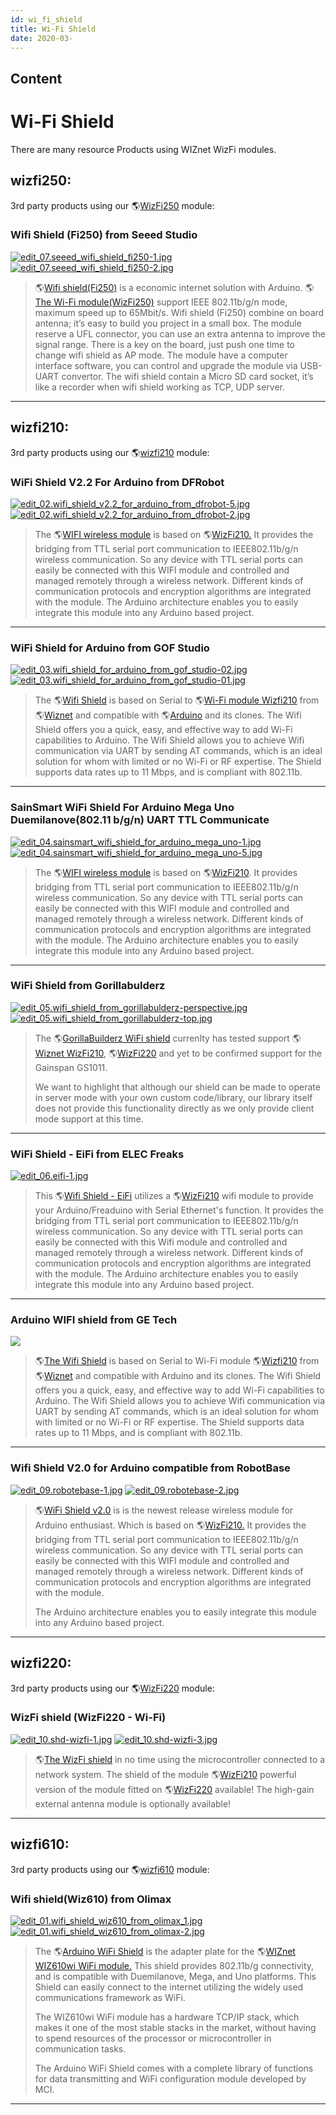 ```yaml
---
id: wi_fi_shield
title: Wi-Fi Shield
date: 2020-03-
---
```



## Content
# Wi-Fi Shield

There are many resource Products using WIZnet WizFi modules.

## wizfi250:

3rd party products using our 🌎[WizFi250]()
module:  

### Wifi Shield (Fi250) from Seeed Studio

[![edit\_07.seeed\_wifi\_shield\_fi250-1.jpg](/oshw_using_wiznet/wifi/edit_07.seeed_wifi_shield_fi250-1.jpg)](http://www.seeedstudio.com/depot/Wifi-Shield-Fi250-p-1719.html?cPath=19_20)
[![edit\_07.seeed\_wifi\_shield\_fi250-2.jpg](/oshw_using_wiznet/wifi/edit_07.seeed_wifi_shield_fi250-2.jpg)](http://www.seeedstudio.com/depot/Wifi-Shield-Fi250-p-1719.html?cPath=19_20)

> 🌎[Wifi
> shield(Fi250)](http://www.seeedstudio.com/depot/Wifi-Shield-Fi250-p-1719.html?cPath=19_20)
> is a economic internet solution with Arduino. 🌎[The Wi-Fi
> module(WizFi250)](/products/wizfi250/start) support IEEE 802.11b/g/n
> mode, maximum speed up to 65Mbit/s. Wifi shield (Fi250) combine on
> board antenna; it’s easy to build you project in a small box. The
> module reserve a UFL connector, you can use an extra antenna to
> improve the signal range. There is a key on the board, just push one
> time to change wifi shield as AP mode. The module have a computer
> interface software, you can control and upgrade the module via
> USB-UART convertor. The wifi shield contain a Micro SD card socket,
> it’s like a recorder when wifi shield working as TCP, UDP server.

-----
## wizfi210:

3rd party products using our
🌎[wizfi210](http://wiznet.co.kr/sub_modules/en/product/Product_Detail.asp?cate1=5&cate2=43&cate3=0&pid=1132)
module:  

### WiFi Shield V2.2 For Arduino from DFRobot

[![edit\_02.wifi\_shield\_v2.2\_for\_arduino\_from\_dfrobot-5.jpg](/oshw_using_wiznet/wifi/edit_02.wifi_shield_v2.2_for_arduino_from_dfrobot-5.jpg)](http://www.dfrobot.com/index.php?route=product/product&product_id=548#.UzzQSpaweUm)
[![edit\_02.wifi\_shield\_v2.2\_for\_arduino\_from\_dfrobot-2.jpg](/oshw_using_wiznet/wifi/edit_02.wifi_shield_v2.2_for_arduino_from_dfrobot-2.jpg)](http://www.dfrobot.com/index.php?route=product/product&product_id=548#.UzzQSpaweUm)

> The 🌎[WIFI wireless
> module](http://www.dfrobot.com/index.php?route=product/product&product_id=548#.UzzQSpaweUm)
> is based on
> 🌎[WizFi210.](http://wiznet.co.kr/sub_modules/en/product/Product_Detail.asp?cate1=5&cate2=43&cate3=0&pid=1132)
> It provides the bridging from TTL serial port communication to
> IEEE802.11b/g/n wireless communication. So any device with TTL serial
> ports can easily be connected with this WIFI module and controlled and
> managed remotely through a wireless network. Different kinds of
> communication protocols and encryption algorithms are integrated with
> the module. The Arduino architecture enables you to easily integrate
> this module into any Arduino based project.

-----

### WiFi Shield for Arduino from GOF Studio

[![edit\_03.wifi\_shield\_for\_arduino\_from\_gof\_studio-02.jpg](/oshw_using_wiznet/wifi/edit_03.wifi_shield_for_arduino_from_gof_studio-02.jpg)](http://www.geekonfire.com/index.php?main_page=product_info&cPath=7_48&products_id=83&zenid=t0m9tqgkchfqumt47bh2rcp163)
[![edit\_03.wifi\_shield\_for\_arduino\_from\_gof\_studio-01.jpg](/oshw_using_wiznet/wifi/edit_03.wifi_shield_for_arduino_from_gof_studio-01.jpg)](http://www.geekonfire.com/index.php?main_page=product_info&cPath=7_48&products_id=83&zenid=t0m9tqgkchfqumt47bh2rcp163)

> The 🌎[Wifi
> Shield](http://www.geekonfire.com/index.php?main_page=product_info&cPath=7_48&products_id=83&zenid=t0m9tqgkchfqumt47bh2rcp163)
> is based on Serial to 🌎[Wi-Fi module
> Wizfi210](http://wiznet.co.kr/sub_modules/en/product/Product_Detail.asp?cate1=5&cate2=43&cate3=0&pid=1132)
> from 🌎[Wiznet](http://wiznet.co.kr/Sub_Modules/en/) and compatible with
> 🌎[Arduino](http://arduino.cc/) and its clones. The Wifi Shield offers
> you a quick, easy, and effective way to add Wi-Fi capabilities to
> Arduino. The Wifi Shield allows you to achieve Wifi communication via
> UART by sending AT commands, which is an ideal solution for whom with
> limited or no Wi-Fi or RF expertise. The Shield supports data rates up
> to 11 Mbps, and is compliant with 802.11b.

-----
### SainSmart WiFi Shield For Arduino Mega Uno Duemilanove(802.11 b/g/n) UART TTL Communicate

[![edit\_04.sainsmart\_wifi\_shield\_for\_arduino\_mega\_uno-1.jpg](/oshw_using_wiznet/wifi/edit_04.sainsmart_wifi_shield_for_arduino_mega_uno-1.jpg)](http://www.sainsmart.com/sainsmart-wifi-shield-802-11b-g-for-arduino-mega-uno-duemilanove.html)
[![edit\_04.sainsmart\_wifi\_shield\_for\_arduino\_mega\_uno-5.jpg](/oshw_using_wiznet/wifi/edit_04.sainsmart_wifi_shield_for_arduino_mega_uno-5.jpg)](http://www.sainsmart.com/sainsmart-wifi-shield-802-11b-g-for-arduino-mega-uno-duemilanove.html)

> The 🌎[WIFI wireless
> module](http://www.sainsmart.com/sainsmart-wifi-shield-802-11b-g-for-arduino-mega-uno-duemilanove.html)
> is based on
> 🌎[WizFi210](http://wiznet.co.kr/sub_modules/en/product/Product_Detail.asp?cate1=5&cate2=43&cate3=0&pid=1132).
> It provides bridging from TTL serial port communication to
> IEEE802.11b/g/n wireless communication. So any device with TTL serial
> ports can easily be connected with this WIFI module and controlled and
> managed remotely through a wireless network. Different kinds of
> communication protocols and encryption algorithms are integrated with
> the module. The Arduino architecture enables you to easily integrate
> this module into any Arduino based project.

-----

### WiFi Shield from Gorillabulderz

[![edit\_05.wifi\_shield\_from\_gorillabulderz-perspective.jpg](/oshw_using_wiznet/wifi/edit_05.wifi_shield_from_gorillabulderz-perspective.jpg)](https://www.gorilladistribution.com.au/product/wifishield/)
[![edit\_05.wifi\_shield\_from\_gorillabulderz-top.jpg](/oshw_using_wiznet/wifi/edit_05.wifi_shield_from_gorillabulderz-top.jpg)](https://www.gorilladistribution.com.au/product/wifishield/)

> The 🌎[GorillaBuilderz WiFi
> shield](https://www.gorilladistribution.com.au/product/wifishield/)
> currenlty has tested support 🌎[Wiznet
> WizFi210](http://wiznet.co.kr/sub_modules/en/product/Product_Detail.asp?cate1=5&cate2=43&cate3=0&pid=1132),
> 🌎[WizFi220](http://wiznet.co.kr/sub_modules/en/product/Product_Detail.asp?cate1=5&cate2=43&cate3=0&pid=1134)
> and yet to be confirmed support for the Gainspan GS1011.
> 
> We want to highlight that although our shield can be made to operate
> in server mode with your own custom code/library, our library itself
> does not provide this functionality directly as we only provide client
> mode support at this time.

-----
### WiFi Shield - EiFi from ELEC Freaks

[![edit\_06.eifi-1.jpg](/oshw_using_wiznet/wifi/edit_06.eifi-1.jpg)](http://www.elecfreaks.com/store/wifi-shield-eifi-p-500.html)

> This 🌎[Wifi Shield -
> EiFi](http://www.elecfreaks.com/store/wifi-shield-eifi-p-500.html)
> utilizes a
> 🌎[WizFi210](http://wiznet.co.kr/sub_modules/en/product/Product_Detail.asp?cate1=5&cate2=43&cate3=0&pid=1132)
> wifi module to provide your Arduino/Freaduino with Serial Ethernet's
> function. It provides the bridging from TTL serial port communication
> to IEEE802.11b/g/n wireless communication. So any device with TTL
> serial ports can easily be connected with this Wifi module and
> controlled and managed remotely through a wireless network. Different
> kinds of communication protocols and encryption algorithms are
> integrated with the module. The Arduino architecture enables you to
> easily integrate this module into any Arduino based project.

-----

### Arduino WIFI shield from GE Tech

[![](/oshw_using_wiznet/wifi/edit_08.getech.jpg)](http://www.geeetech.com/wiki/index.php/Arduino_WIFI_shield)

> 🌎[The Wifi
> Shield](http://www.geeetech.com/wiki/index.php/Arduino_WIFI_shield) is
> based on Serial to Wi-Fi module
> 🌎[Wizfi210](http://wiznet.co.kr/sub_modules/en/product/Product_Detail.asp?cate1=5&cate2=43&cate3=0&pid=1132)
> from 🌎[Wiznet](http://wiznet.co.kr/sub_modules/en/) and compatible with
> Arduino and its clones. The Wifi Shield offers you a quick, easy, and
> effective way to add Wi-Fi capabilities to Arduino. The Wifi Shield
> allows you to achieve Wifi communication via UART by sending AT
> commands, which is an ideal solution for whom with limited or no Wi-Fi
> or RF expertise. The Shield supports data rates up to 11 Mbps, and is
> compliant with 802.11b.

-----

### Wifi Shield V2.0 for Arduino compatible from RobotBase

[![edit\_09.robotebase-1.jpg](/oshw_using_wiznet/wifi/edit_09.robotebase-1.jpg)](http://robotbase.en.alibaba.com/product/1263925434-210608942/Wifi_Shield_V2_0_for_Arduino_compatible.html)
[![edit\_09.robotebase-2.jpg](/oshw_using_wiznet/wifi/edit_09.robotebase-2.jpg)](http://robotbase.en.alibaba.com/product/1263925434-210608942/Wifi_Shield_V2_0_for_Arduino_compatible.html)

> 🌎[WiFi Shield
> v2.0](http://robotbase.en.alibaba.com/product/1263925434-210608942/Wifi_Shield_V2_0_for_Arduino_compatible.html)
> is is the newest release wireless module for Arduino enthusiast. Which
> is based on
> 🌎[WizFi210.](http://wiznet.co.kr/sub_modules/en/product/Product_Detail.asp?cate1=5&cate2=43&cate3=0&pid=1132)
> It provides the bridging from TTL serial port communication to
> IEEE802.11b/g/n wireless communication. So any device with TTL serial
> ports can easily be connected with this WIFI module and controlled and
> managed remotely through a wireless network. Different kinds of
> communication protocols and encryption algorithms are integrated with
> the module.
> 
> The Arduino architecture enables you to easily integrate this module
> into any Arduino based project.

-----
## wizfi220:

3rd party products using our
🌎[WizFi220](http://wiznet.co.kr/sub_modules/en/product/Product_Detail.asp?cate1=5&cate2=43&cate3=0&pid=1134)
module:  

### WizFi shield (WizFi220 - Wi-Fi)

[![edit\_10.shd-wizfi-1.jpg](/oshw_using_wiznet/wifi/edit_10.shd-wizfi-1.jpg)](http://shop.tavir.hu/product_info.php/fedpanelshield-wizfi-shield-wizfi220-wifi-p-100)
[![edit\_10.shd-wizfi-3.jpg](/oshw_using_wiznet/wifi/edit_10.shd-wizfi-3.jpg)](http://shop.tavir.hu/product_info.php/fedpanelshield-wizfi-shield-wizfi220-wifi-p-100)

> 🌎[The WizFi
> shield](http://shop.tavir.hu/product_info.php/fedpanelshield-wizfi-shield-wizfi220-wifi-p-100)
> in no time using the microcontroller connected to a network system.
> The shield of the module
> 🌎[WizFi210](http://wiznet.co.kr/sub_modules/en/product/Product_Detail.asp?cate1=5&cate2=43&cate3=0&pid=1132)
> powerful version of the module fitted on
> 🌎[WizFi220](http://wiznet.co.kr/sub_modules/en/product/Product_Detail.asp?cate1=5&cate2=43&cate3=0&pid=1134)
> available\! The high-gain external antenna module is optionally
> available\!

-----

## wizfi610:

3rd party products using our
🌎[wizfi610](http://wiznet.co.kr/sub_modules/en/product/Product_Detail.asp?cate1=5&cate2=43&cate3=0&pid=1055)
module:  

### Wifi shield(Wiz610) from Olimax

[![edit\_01.wifi\_shield\_wiz610\_from\_olimax\_1.jpg](/oshw_using_wiznet/wifi/edit_01.wifi_shield_wiz610_from_olimax_1.jpg)](http://www.olimex.cl/product_info.php?products_id=768&product__name=Arduino_WiFi_Shield_%28WIZ610%29&language=en)
[![edit\_01.wifi\_shield\_wiz610\_from\_olimax-2.jpg](/oshw_using_wiznet/wifi/edit_01.wifi_shield_wiz610_from_olimax-2.jpg)](http://www.olimex.cl/product_info.php?products_id=768&product__name=Arduino_WiFi_Shield_%28WIZ610%29&language=en)

> The 🌎[Arduino WiFi
> Shield](http://www.olimex.cl/product_info.php?products_id=768&product__name=Arduino_WiFi_Shield_%28WIZ610%29&language=en)
> is the adapter plate for the 🌎[WIZnet WIZ610wi WiFi
> module.](http://wiznet.co.kr/sub_modules/en/product/Product_Detail.asp?cate1=5&cate2=43&cate3=0&pid=1020)
> This shield provides 802.11b/g connectivity, and is compatible with
> Duemilanove, Mega, and Uno platforms. This Shield can easily connect
> to the internet utilizing the widely used communications framework as
> WiFi.
> 
> The WIZ610wi WiFi module has a hardware TCP/IP stack, which makes it
> one of the most stable stacks in the market, without having to spend
> resources of the processor or microcontroller in communication tasks.
> 
> The Arduino WiFi Shield comes with a complete library of functions for
> data transmitting and WiFi configuration module developed by MCI.

-----
